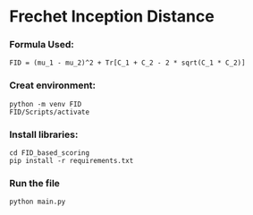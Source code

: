 # Frechet Inception Distance

### Formula Used:
    FID = (mu_1 - mu_2)^2 + Tr[C_1 + C_2 - 2 * sqrt(C_1 * C_2)]


### Creat environment:
    python -m venv FID
    FID/Scripts/activate

### Install libraries: 
    cd FID_based_scoring
    pip install -r requirements.txt

### Run the file
    python main.py

